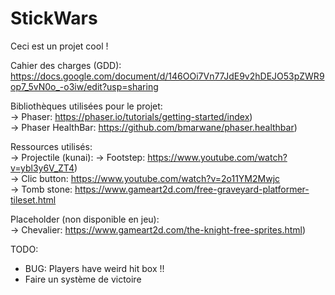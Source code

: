 StickWars
=========

Ceci est un projet cool !  
   
Cahier des charges (GDD): https://docs.google.com/document/d/146OOi7Vn77JdE9v2hDEJO53pZWR9op7_5vN0o_-o3iw/edit?usp=sharing  
  
Bibliothèques utilisées pour le projet:  
-\> Phaser: https://phaser.io/tutorials/getting-started/index)  
-\> Phaser HealthBar: https://github.com/bmarwane/phaser.healthbar)  
  
  
Ressources utilisés:  
-\> Projectile (kunai): 
-\> Footstep: https://www.youtube.com/watch?v=ybl3y6V_ZT4)  
-\> Clic button: https://www.youtube.com/watch?v=2o11YM2Mwjc  
-\> Tomb stone: https://www.gameart2d.com/free-graveyard-platformer-tileset.html
  
Placeholder (non disponible en jeu):  
-\> Chevalier: https://www.gameart2d.com/the-knight-free-sprites.html)  

TODO:
- BUG: Players have weird hit box !!
- Faire un système de victoire